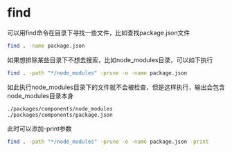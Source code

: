 # find
可以用find命令在目录下寻找一些文件，比如查找package.json文件
```bash
find . -name package.json
```

如果想排除某些目录下不想去搜索，比如node_modules目录，可以如下执行
```bash
find . -path "*/node_modules" -prune -o -name package.json
```

如此执行node_modules目录下的文件就不会被检查，但是这样执行，输出会包含node_modules目录本身
```
./packages/components/node_modules
./packages/components/package.json
```

此时可以添加-print参数
```bash
find . -path "*/node_modules" -prune -o -name package.json -print
```
